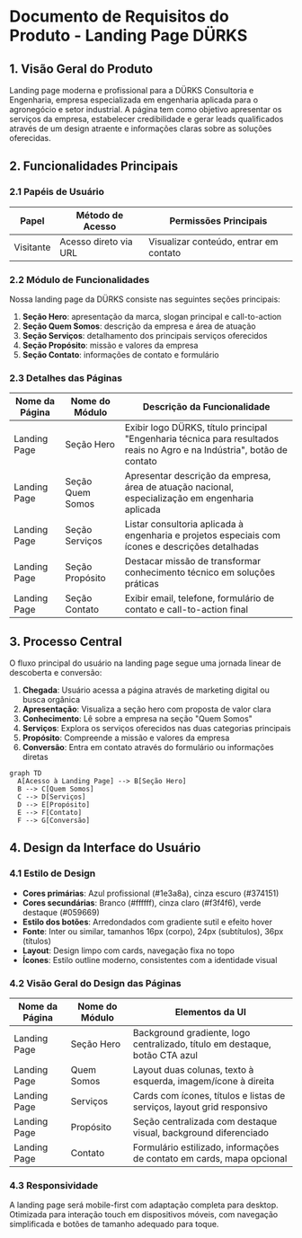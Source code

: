 # Documento de Requisitos do Produto - Landing Page DÜRKS

## 1. Visão Geral do Produto

Landing page moderna e profissional para a DÜRKS Consultoria e Engenharia, empresa especializada em engenharia aplicada para o agronegócio e setor industrial. A página tem como objetivo apresentar os serviços da empresa, estabelecer credibilidade e gerar leads qualificados através de um design atraente e informações claras sobre as soluções oferecidas.

## 2. Funcionalidades Principais

### 2.1 Papéis de Usuário

| Papel | Método de Acesso | Permissões Principais |
|-------|------------------|----------------------|
| Visitante | Acesso direto via URL | Visualizar conteúdo, entrar em contato |

### 2.2 Módulo de Funcionalidades

Nossa landing page da DÜRKS consiste nas seguintes seções principais:
1. **Seção Hero**: apresentação da marca, slogan principal e call-to-action
2. **Seção Quem Somos**: descrição da empresa e área de atuação
3. **Seção Serviços**: detalhamento dos principais serviços oferecidos
4. **Seção Propósito**: missão e valores da empresa
5. **Seção Contato**: informações de contato e formulário

### 2.3 Detalhes das Páginas

| Nome da Página | Nome do Módulo | Descrição da Funcionalidade |
|----------------|----------------|-----------------------------|
| Landing Page | Seção Hero | Exibir logo DÜRKS, título principal "Engenharia técnica para resultados reais no Agro e na Indústria", botão de contato |
| Landing Page | Seção Quem Somos | Apresentar descrição da empresa, área de atuação nacional, especialização em engenharia aplicada |
| Landing Page | Seção Serviços | Listar consultoria aplicada à engenharia e projetos especiais com ícones e descrições detalhadas |
| Landing Page | Seção Propósito | Destacar missão de transformar conhecimento técnico em soluções práticas |
| Landing Page | Seção Contato | Exibir email, telefone, formulário de contato e call-to-action final |

## 3. Processo Central

O fluxo principal do usuário na landing page segue uma jornada linear de descoberta e conversão:

1. **Chegada**: Usuário acessa a página através de marketing digital ou busca orgânica
2. **Apresentação**: Visualiza a seção hero com proposta de valor clara
3. **Conhecimento**: Lê sobre a empresa na seção "Quem Somos"
4. **Serviços**: Explora os serviços oferecidos nas duas categorias principais
5. **Propósito**: Compreende a missão e valores da empresa
6. **Conversão**: Entra em contato através do formulário ou informações diretas

```mermaid
graph TD
  A[Acesso à Landing Page] --> B[Seção Hero]
  B --> C[Quem Somos]
  C --> D[Serviços]
  D --> E[Propósito]
  E --> F[Contato]
  F --> G[Conversão]
```

## 4. Design da Interface do Usuário

### 4.1 Estilo de Design

- **Cores primárias**: Azul profissional (#1e3a8a), cinza escuro (#374151)
- **Cores secundárias**: Branco (#ffffff), cinza claro (#f3f4f6), verde destaque (#059669)
- **Estilo dos botões**: Arredondados com gradiente sutil e efeito hover
- **Fonte**: Inter ou similar, tamanhos 16px (corpo), 24px (subtítulos), 36px (títulos)
- **Layout**: Design limpo com cards, navegação fixa no topo
- **Ícones**: Estilo outline moderno, consistentes com a identidade visual

### 4.2 Visão Geral do Design das Páginas

| Nome da Página | Nome do Módulo | Elementos da UI |
|----------------|----------------|----------------|
| Landing Page | Seção Hero | Background gradiente, logo centralizado, título em destaque, botão CTA azul |
| Landing Page | Quem Somos | Layout duas colunas, texto à esquerda, imagem/ícone à direita |
| Landing Page | Serviços | Cards com ícones, títulos e listas de serviços, layout grid responsivo |
| Landing Page | Propósito | Seção centralizada com destaque visual, background diferenciado |
| Landing Page | Contato | Formulário estilizado, informações de contato em cards, mapa opcional |

### 4.3 Responsividade

A landing page será mobile-first com adaptação completa para desktop. Otimizada para interação touch em dispositivos móveis, com navegação simplificada e botões de tamanho adequado para toque.